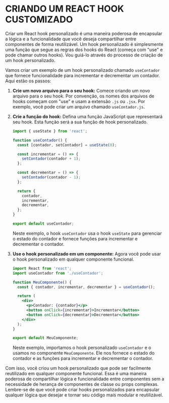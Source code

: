# CRIANDO UM REACT HOOK CUSTOMIZADO
Criar um React hook personalizado é uma maneira poderosa de encapsular a lógica e a funcionalidade que você deseja compartilhar entre componentes de forma reutilizável. Um hook personalizado é simplesmente uma função que segue as regras dos hooks do React (começa com "use" e pode chamar outros hooks). Vou guiá-lo através do processo de criação de um hook personalizado.

Vamos criar um exemplo de um hook personalizado chamado `useContador` que fornece funcionalidade para incrementar e decrementar um contador. Aqui estão os passos:

1. **Crie um novo arquivo para o seu hook:** Comece criando um novo arquivo para o seu hook. Por convenção, os nomes dos arquivos de hooks começam com "use" e usam a extensão `.js` ou `.jsx`. Por exemplo, você pode criar um arquivo chamado `useContador.js`.

2. **Crie a função do hook:** Defina uma função JavaScript que representará seu hook. Esta função será a sua função de hook personalizado.

   ```jsx
   import { useState } from 'react';

   function useContador() {
     const [contador, setContador] = useState(0);

     const incrementar = () => {
       setContador(contador + 1);
     };

     const decrementar = () => {
       setContador(contador - 1);
     };

     return {
       contador,
       incrementar,
       decrementar,
     };
   }

   export default useContador;
   ```

   Neste exemplo, o hook `useContador` usa o hook `useState` para gerenciar o estado do contador e fornece funções para incrementar e decrementar o contador.

3. **Use o hook personalizado em um componente:** Agora você pode usar o hook personalizado em qualquer componente funcional.

   ```jsx
   import React from 'react';
   import useContador from './useContador';

   function MeuComponente() {
     const { contador, incrementar, decrementar } = useContador();

     return (
       <div>
         <p>Contador: {contador}</p>
         <button onClick={incrementar}>Incrementar</button>
         <button onClick={decrementar}>Decrementar</button>
       </div>
     );
   }

   export default MeuComponente;
   ```

   Neste exemplo, importamos o hook personalizado `useContador` e o usamos no componente `MeuComponente`. Ele nos fornece o estado do contador e as funções para incrementar e decrementar o contador.

Com isso, você criou um hook personalizado que pode ser facilmente reutilizado em qualquer componente funcional. Essa é uma maneira poderosa de compartilhar lógica e funcionalidade entre componentes sem a necessidade de herança de componentes de classe ou props complexas. Lembre-se de que você pode criar hooks personalizados para encapsular qualquer lógica que desejar e tornar seu código mais modular e reutilizável.